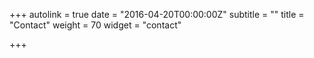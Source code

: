 +++
autolink = true
date = "2016-04-20T00:00:00Z"
subtitle = ""
title = "Contact"
weight = 70
widget = "contact"

+++
